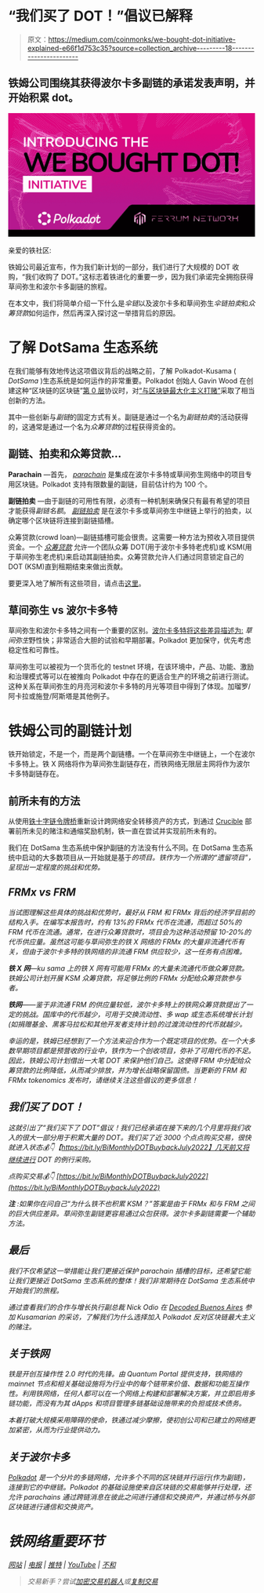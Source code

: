 # “我们买了 DOT！”倡议已解释

> 原文：<https://medium.com/coinmonks/we-bought-dot-initiative-explained-e66f1d753c35?source=collection_archive---------18----------------------->

## 铁姆公司围绕其获得波尔卡多副链的承诺发表声明，并开始积累 dot。

![](img/a0f501958c8405e2df9edf7628da58ba.png)

亲爱的铁社区:

铁姆公司最近宣布，作为我们新计划的一部分，我们进行了大规模的 DOT 收购，“我们收购了 DOT。”这标志着铁进化的重要一步，因为我们承诺完全拥抱获得草间弥生和波尔卡多副链的旅程。

在本文中，我们将简单介绍一下什么是*伞链*以及波尔卡多和草间弥生*伞链拍卖*和*众筹贷款*如何运作，然后再深入探讨这一举措背后的原因。

# 了解 DotSama 生态系统

在我们能够有效地传达这项倡议背后的战略之前，了解 Polkadot-Kusama ( *DotSama* )生态系统是如何运作的非常重要。Polkadot 创始人 Gavin Wood 在创建这种“区块链的区块链”[第 0 层](https://research.tokenmetrics.com/layer-0-blockchain-protocols/)协议时，对[“与区块链最大化主义打赌”](https://cointelegraph.com/news/gavin-wood-polkadot-is-a-bet-against-blockchain-maximalism)采取了相当创新的方法。

其中一些创新与*副链*的固定方式有关。副链是通过一个名为*副链拍卖*的活动获得的，这通常是通过一个名为*众筹贷款*的过程获得资金的。

## 副链、拍卖和众筹贷款…

**Parachain** —首先， [*parachain*](https://wiki.polkadot.network/docs/learn-parachains) 是集成在波尔卡多特或草间弥生网络中的项目专用区块链。Polkadot 支持有限数量的副链，目前估计约为 100 个。

**副链拍卖** —由于副链的可用性有限，必须有一种机制来确保只有最有希望的项目才能获得*副链名额*。 [*副链拍卖*](https://wiki.polkadot.network/docs/learn-auction) 是在波尔卡多或草间弥生中继链上举行的拍卖，以确定哪个区块链将连接到副链插槽。

众筹贷款(crowd loan)—副链插槽可能会很贵。这需要一种方法为预收入项目提供资金。一个 [*众筹贷款*](https://wiki.polkadot.network/docs/learn-crowdloans) 允许一个团队众筹 DOT(用于波尔卡多特老虎机)或 KSM(用于草间弥生老虎机)来启动其副链拍卖。众筹贷款允许人们通过同意锁定自己的 DOT (KSM)直到租期结束来做出贡献。

要更深入地了解所有这些项目，请点击[这里](https://wiki.polkadot.network/docs/learn-parachains)。

## 草间弥生 vs 波尔卡多特

草间弥生和波尔卡多特之间有一个重要的区别。[波尔卡多特将这些差异描述为:](https://wiki.polkadot.network/docs/learn-kusama-vs-polkadot) *草间弥生*野性快；非常适合大胆的试验和早期部署。Polkadot 更加保守，优先考虑稳定性和可靠性。

草间弥生可以被视为一个货币化的 testnet 环境，在该环境中，产品、功能、激励和治理模式等可以在被推向 Polkadot 中存在的更适合生产的环境之前进行测试。这种关系在草间弥生的月亮河和波尔卡多特的月光等项目中得到了体现。加瑠罗/阿卡拉或施登/阿斯塔是其他例子。

# 铁姆公司的副链计划

铁开始锁定，不是一个，而是两个副链槽。一个在草间弥生中继链上，一个在波尔卡多特上。铁 X 网络将作为草间弥生副链存在，而铁网络无限层主网将作为波尔卡多特副链存在。

## 前所未有的方法

从使用[铁十字链令牌桥](/ferrumnetwork/a-lesson-in-security-ferrum-cross-chain-token-bridge-cd0fb78f6277)重新设计跨网络安全转移资产的方式，到通过 [Crucible](/coinmonks/crucible-ferrum-networks-revolutionary-defi-2-0-e22dd3f7cf6b) 部署前所未见的赌注和通缩奖励机制，铁一直在尝试并实现前所未有的。

我们在 DotSama 生态系统中保护副链的方法没有什么不同。在 DotSama 生态系统中启动的大多数项目从一开始就是基于[](https://www.parity.io/technologies/substrate/)*的项目。铁作为一个所谓的“遗留项目”，呈现出一定程度的挑战和优势。*

## *FRMx vs FRM*

*当试图理解这些具体的挑战和优势时，最好从 FRM 和 FRMx 背后的经济学目前的结构入手。在编写本报告时，约有 13%的 FRMx 代币在流通，而超过 50%的 FRM 代币在流通。通常，在进行众筹贷款时，项目会为这种活动预留 10-20%的代币供应量。虽然这可能与草间弥生的铁 X 网络的 FRMx 的大量非流通代币有关，但由于波尔卡多特的铁网络的非流通 FRM 供应较少，这一任务有点困难。*

***铁 X 网**—ku sama 上的铁 X 网有可能用 FRMx 的大量未流通代币做众筹贷款。铁姆公司计划开展 KSM 众筹贷款，将足够比例的 FRMx 分配给众筹贷款参与者。*

***铁网**——鉴于非流通 FRM 的供应量较低，波尔卡多特上的铁网众筹贷款提出了一定的挑战。国库中的代币越少，可用于交换流动性、多 wap 或生态系统增长计划(如捐赠基金、黑客马拉松和其他开发者支持计划)的过渡流动性的代币就越少。*

*幸运的是，铁姆已经想到了一个方法来迎合作为一个既定项目的优势。在一个大多数早期项目都是预营收的行业中，铁作为一个创收项目，弥补了可用代币的不足。因此，铁姆公司计划借出一大笔 DOT 来保护他们自己。这使得 FRM 中分配给众筹贷款的比例降低，从而减少排放，并为增长战略保留国债。当更新的 FRM 和 FRMx tokenomics 发布时，请继续关注这些倡议的更多信息！*

## *我们买了 DOT！*

*这就引出了“我们买下了 DOT”倡议！我们已经承诺在接下来的几个月里将我们收入的很大一部分用于积累大量的 DOT。我们买了近 3000 个点点购买交易，很快就进入状态💰👇【https://bit.ly/BiMonthlyDOTBuybackJuly2022】几天前又将继续进行 DOT 的例行采购。*

*点购买交易💰👇
[https://bit.ly/BiMonthlyDOTBuybackJuly2022](https://bit.ly/BiMonthlyDOTBuybackJuly2022)*

****注*** :如果你在问自己“为什么铁不也积累 KSM？”答案是由于 FRMx 和与 FRM 之间的巨大供应差异。草间弥生副链更容易通过众包获得。波尔卡多副链需要一个辅助方法。*

## *最后*

*我们不仅希望这一举措能让我们更接近保护 parachain 插槽的目标，还希望它能让我们更接近 DotSama 生态系统的整体！我们非常期待在 DotSama 生态系统中开始我们的旅程。*

*通过查看我们的合作与增长执行副总裁 Nick Odio 在 [Decoded Buenos Aires](https://www.youtube.com/playlist?list=PLOyWqupZ-WGvcE0HKKnORiFqWNv5onxCf) 参加 Kusamarian 的采访，了解我们为什么选择加入 Polkadot 反对区块链最大主义的赌注。*

## *关于铁网*

*铁是开创互操作性 2.0 时代的先锋。由 Quantum Portal 提供支持，铁网络的 mainnet 节点和相关基础设施将为行业中的每个链带来价值、数据和功能互操作性。利用铁网络，任何人都可以在一个网络上构建和部署解决方案，并立即启用多链功能，而没有为其 dApps 和项目管理多链基础设施带来的负担或技术债务。*

*本着打破大规模采用障碍的使命，铁通过减少摩擦，使初创公司和已建立的网络更加紧密，从而为行业提供动力。*

## *关于波尔卡多*

*[Polkadot](https://polkadot.network/) 是一个分片的多链网络，允许多个不同的区块链并行运行(作为副链)，连接到它的中继链。Polkadot 的基础设施使来自区块链的交易能够并行处理，还允许 parachains 通过跨链消息在彼此之间进行通信和交换资产，并通过桥与外部区块链进行通信和交换资产。*

# *铁网络重要环节*

*[网站](https://ferrum.network/) | [电报](http://telegram.ferrum.network/) | [推特](http://twitter.ferrum.network/) | [YouTube](https://www.youtube.com/channel/UCN658dMRTaH4C4dP32VHi6Q) | [不和](https://discord.gg/HEfKq57asd)*

> *交易新手？尝试[加密交易机器人](/coinmonks/crypto-trading-bot-c2ffce8acb2a)或[复制交易](/coinmonks/top-10-crypto-copy-trading-platforms-for-beginners-d0c37c7d698c)*
